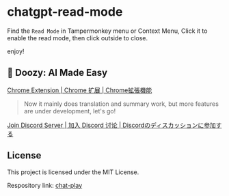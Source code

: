 # chatgpt-read-mode

Find the `Read Mode` in Tampermonkey menu or Context Menu, Click it to enable the read mode, then click outside to close.

enjoy!

## 🦜 Doozy: AI Made Easy

[Chrome Extension | Chrome 扩展 | Chrome拡張機能](https://chromewebstore.google.com/detail/doozy-ai-made-easy/okifoaikfmpfcamplcfjkpdnhfodpkil)
> Now it mainly does translation and summary work, but more features are under development, let's go!

[Join Discord Server | 加入 Discord 讨论 | Discordのディスカッションに参加する](https://discord.gg/pwTKpnc2sF)

## License

This project is licensed under the MIT License.

Respository link: [chat-play](https://github.com/mefengl/chat-play)

